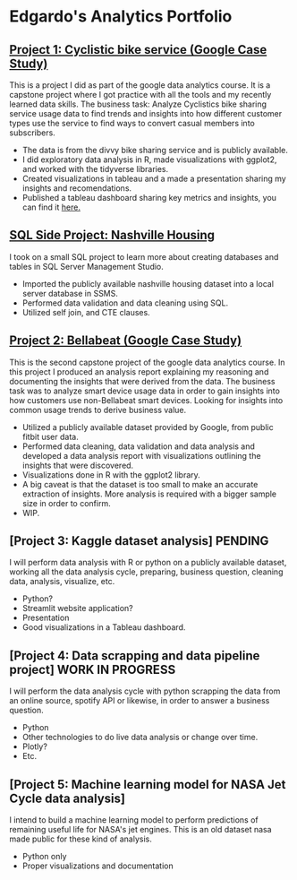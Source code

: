 # Edgardo's Analytics Portfolio

## [Project 1: Cyclistic bike service (Google Case Study)](https://github.com/rojedel/cyclistic-capstone-project/blob/main/Cyclsitic-Data-Analysis-Final.html)
This is a project I did as part of the google data analytics course. It is a capstone project where I got practice with all the tools and my recently learned data skills. The business task: Analyze Cyclistics bike sharing service usage data to find trends and insights into how different customer types use the service to find
ways to convert casual members into subscribers. 
- The data is from the divvy bike sharing service and is publicly available.
- I did exploratory data analysis in R, made visualizations with ggplot2, and worked with the tidyverse libraries.
- Created visualizations in tableau and a made a presentation sharing my insights and recomendations.
- Published a tableau dashboard sharing key metrics and insights, you can find it [here.](https://public.tableau.com/app/profile/edgardo.rojas/viz/CyclisticsDashboard_16442743406030/CyclisticBikeServiceusercharacteristics)

## [SQL Side Project: Nashville Housing](https://github.com/rojedel/SQL-Side-Projects/blob/main/NashvilleHousing%20SQL%20CleaningV2.sql)
I took on a small SQL project to learn more about creating databases and tables in SQL Server Management Studio.
- Imported the publicly available nashville housing dataset into a local server database in SSMS.
- Performed data validation and data cleaning using SQL.
- Utilized self join, and CTE clauses.

## [Project 2: Bellabeat (Google Case Study)](https://github.com/rojedel/bellabeat-capstone-project)
This is the second capstone project of the google data analytics course. In this project I produced an analysis report explaining my reasoning and documenting the insights that were derived from the data. The business task was to analyze smart device usage data in order to gain insights into how customers use non-Bellabeat smart devices. Looking for insights into common usage trends to derive business value. 
- Utilized a publicly available dataset provided by Google, from public fitbit user data.
- Performed data cleaning, data validation and data analysis and developed a data analysis report with visualizations outlining the insights that were discovered.
- Visualizations done in R with the ggplot2 library.
- A big caveat is that the dataset is too small to make an accurate extraction of insights. More analysis is required with a bigger sample size in order to confirm.
- WIP.

## [Project 3: Kaggle dataset analysis] PENDING
I will perform data analysis with R or python on a publicly available dataset, working all the data analysis cycle, preparing, business question, cleaning data, analysis, visualize, etc.
- Python?
- Streamlit website application?
- Presentation
- Good visualizations in a Tableau dashboard.

## [Project 4: Data scrapping and data pipeline project] WORK IN PROGRESS
I will perform the data analysis cycle with python scrapping the data from an online source, spotify API or likewise, in order to answer a business question.
- Python
- Other technologies to do live data analysis or change over time.
- Plotly?
- Etc.

## [Project 5: Machine learning model for NASA Jet Cycle data analysis]
I intend to build a machine learning model to perform predictions of remaining useful life for NASA's jet engines. This is an old dataset nasa made public for these kind of analysis.
- Python only
- Proper visualizations and documentation
